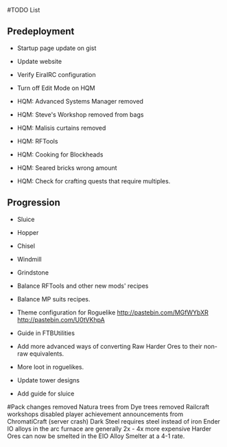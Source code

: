 ﻿#TODO List

## Predeployment
- Startup page update on gist
- Update website
- Verify EiraIRC configuration
- Turn off Edit Mode on HQM



- HQM: Advanced Systems Manager removed
- HQM: Steve's Workshop removed from bags
- HQM: Malisis curtains removed 
- HQM: RFTools
- HQM: Cooking for Blockheads
- HQM: Seared bricks wrong amount
- HQM: Check for crafting quests that require multiples. 

## Progression
- Sluice
- Hopper
- Chisel
- Windmill
- Grindstone


- Balance RFTools and other new mods' recipes
- Balance MP suits recipes.
- Theme configuration for Roguelike http://pastebin.com/MGfWYbXR http://pastebin.com/U0tVKhpA
- Guide in FTBUtilities
- Add more advanced ways of converting Raw Harder Ores to their non-raw equivalents. 
- More loot in roguelikes.
- Update tower designs
- Add guide for sluice

#Pack changes
removed Natura trees from Dye trees
removed Railcraft workshops
disabled player achievement announcements from ChromatiCraft (server crash)
Dark Steel requires steel instead of iron
Ender IO alloys in the arc furnace are generally 2x - 4x more expensive
Harder Ores can now be smelted in the EIO Alloy Smelter at a 4-1 rate.